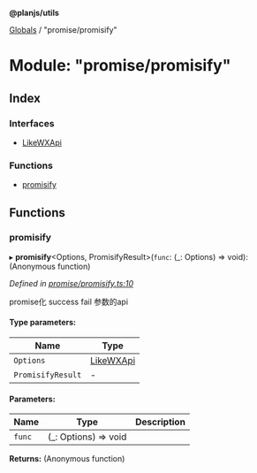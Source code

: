 **@planjs/utils**

[Globals](../README.md) / "promise/promisify"

# Module: "promise/promisify"

## Index

### Interfaces

* [LikeWXApi](../interfaces/_promise_promisify_.likewxapi.md)

### Functions

* [promisify](_promise_promisify_.md#promisify)

## Functions

### promisify

▸ **promisify**\<Options, PromisifyResult>(`func`: (_: Options) => void): (Anonymous function)

*Defined in [promise/promisify.ts:10](https://github.com/planjs/utils/blob/73a4845/src/promise/promisify.ts#L10)*

promise化 success fail 参数的api

#### Type parameters:

Name | Type |
------ | ------ |
`Options` | [LikeWXApi](../interfaces/_promise_promisify_.likewxapi.md) |
`PromisifyResult` | - |

#### Parameters:

Name | Type | Description |
------ | ------ | ------ |
`func` | (_: Options) => void |   |

**Returns:** (Anonymous function)
